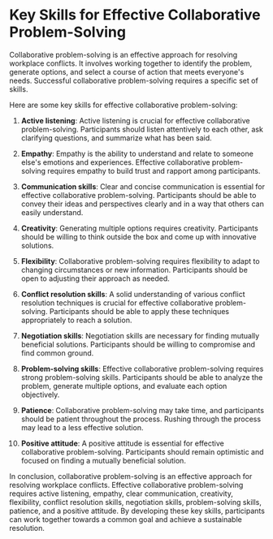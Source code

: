 # Key Skills for Effective Collaborative Problem-Solving

Collaborative problem-solving is an effective approach for resolving workplace conflicts. It involves working together to identify the problem, generate options, and select a course of action that meets everyone's needs. Successful collaborative problem-solving requires a specific set of skills.

Here are some key skills for effective collaborative problem-solving:

1. **Active listening**: Active listening is crucial for effective collaborative problem-solving. Participants should listen attentively to each other, ask clarifying questions, and summarize what has been said.

2. **Empathy**: Empathy is the ability to understand and relate to someone else's emotions and experiences. Effective collaborative problem-solving requires empathy to build trust and rapport among participants.

3. **Communication skills**: Clear and concise communication is essential for effective collaborative problem-solving. Participants should be able to convey their ideas and perspectives clearly and in a way that others can easily understand.

4. **Creativity**: Generating multiple options requires creativity. Participants should be willing to think outside the box and come up with innovative solutions.

5. **Flexibility**: Collaborative problem-solving requires flexibility to adapt to changing circumstances or new information. Participants should be open to adjusting their approach as needed.

6. **Conflict resolution skills**: A solid understanding of various conflict resolution techniques is crucial for effective collaborative problem-solving. Participants should be able to apply these techniques appropriately to reach a solution.

7. **Negotiation skills**: Negotiation skills are necessary for finding mutually beneficial solutions. Participants should be willing to compromise and find common ground.

8. **Problem-solving skills**: Effective collaborative problem-solving requires strong problem-solving skills. Participants should be able to analyze the problem, generate multiple options, and evaluate each option objectively.

9. **Patience**: Collaborative problem-solving may take time, and participants should be patient throughout the process. Rushing through the process may lead to a less effective solution.

10. **Positive attitude**: A positive attitude is essential for effective collaborative problem-solving. Participants should remain optimistic and focused on finding a mutually beneficial solution.

In conclusion, collaborative problem-solving is an effective approach for resolving workplace conflicts. Effective collaborative problem-solving requires active listening, empathy, clear communication, creativity, flexibility, conflict resolution skills, negotiation skills, problem-solving skills, patience, and a positive attitude. By developing these key skills, participants can work together towards a common goal and achieve a sustainable resolution.
